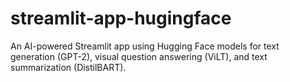# streamlit-app-hugingface
An AI-powered Streamlit app using Hugging Face models for text generation (GPT-2), visual question answering (ViLT), and text summarization (DistilBART). 
